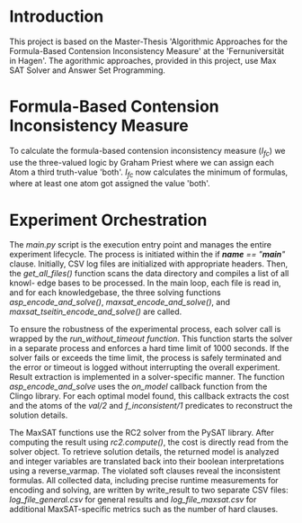 # Introduction

This project is based on the Master-Thesis 'Algorithmic Approaches for the Formula-Based Contension Inconsistency Measure' at the 'Fernuniversität in Hagen'.
The agorithmic approaches, provided in this project, use Max SAT Solver and Answer Set Programming.

# Formula-Based Contension Inconsistency Measure

To calculate the formula-based contension inconsistency measure ($I_{fc}$) we use the three-valued logic by Graham Priest where we can assign each Atom a third truth-value 'both'.
$I_{fc}$ now calculates the minimum of formulas, where at least one atom got assigned the value 'both'.

# Experiment Orchestration

The *main.py* script is the execution entry point and manages the entire experiment lifecycle. The process is initiated within the if *__name__ == "__main__"* clause.
Initially, CSV log files are initialized with appropriate headers. Then, the *get_all_files()* function scans the data directory and compiles a list of all knowl-
edge bases to be processed. In the main loop, each file is read in, and for each knowledgebase, the three solving functions *asp_encode_and_solve()*, *maxsat_encode_and_solve()*, and *maxsat_tseitin_encode_and_solve()* are called.

To ensure the robustness of the experimental process, each solver call is wrapped by the *run_without_timeout function*. This function starts the solver in a separate process and enforces a hard time limit of 1000 seconds. 
If the solver fails or exceeds the time limit, the process is safely terminated and the error or timeout is logged without interrupting the overall experiment.
Result extraction is implemented in a solver-specific manner. 
The function *asp_encode_and_solve* uses the *on_model* callback function from the Clingo library. 
For each optimal model found, this callback extracts the cost and the atoms of the *val/2* and *f_inconsistent/1* predicates to reconstruct the solution details.

The MaxSAT functions use the RC2 solver from the PySAT library. 
After computing the result using *rc2.compute()*, the cost is directly read from the solver object. 
To retrieve solution details, the returned model is analyzed and integer variables are translated back into their boolean interpretations using a reverse_varmap. 
The violated soft clauses reveal the inconsistent formulas.
All collected data, including precise runtime measurements for encoding and solving, are written by write_result to two separate CSV files: *log_file_general.csv* for general results and *log_file_maxsat.csv* for additional MaxSAT-specific metrics such as the number of hard clauses.
